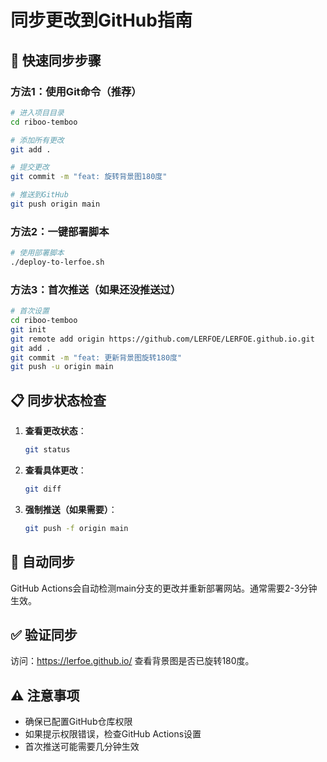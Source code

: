 # 同步更改到GitHub指南

## 🚀 快速同步步骤

### 方法1：使用Git命令（推荐）
```bash
# 进入项目目录
cd riboo-temboo

# 添加所有更改
git add .

# 提交更改
git commit -m "feat: 旋转背景图180度"

# 推送到GitHub
git push origin main
```

### 方法2：一键部署脚本
```bash
# 使用部署脚本
./deploy-to-lerfoe.sh
```

### 方法3：首次推送（如果还没推送过）
```bash
# 首次设置
cd riboo-temboo
git init
git remote add origin https://github.com/LERFOE/LERFOE.github.io.git
git add .
git commit -m "feat: 更新背景图旋转180度"
git push -u origin main
```

## 📋 同步状态检查
1. **查看更改状态**：
   ```bash
   git status
   ```

2. **查看具体更改**：
   ```bash
   git diff
   ```

3. **强制推送（如果需要）**：
   ```bash
   git push -f origin main
   ```

## 🔄 自动同步
GitHub Actions会自动检测main分支的更改并重新部署网站。通常需要2-3分钟生效。

## ✅ 验证同步
访问：https://lerfoe.github.io/ 查看背景图是否已旋转180度。

## ⚠️ 注意事项
- 确保已配置GitHub仓库权限
- 如果提示权限错误，检查GitHub Actions设置
- 首次推送可能需要几分钟生效
